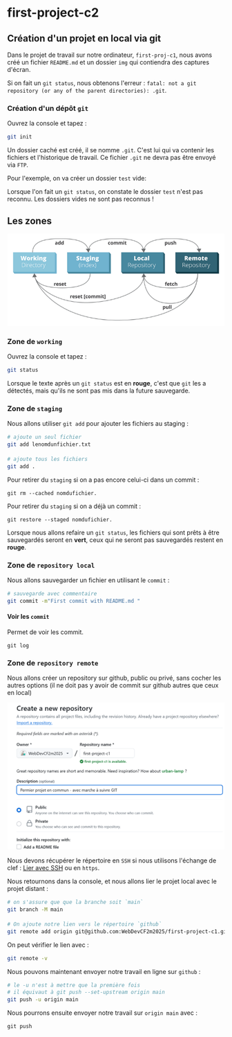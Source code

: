 # first-project-c2

## Création d'un projet en local via git

Dans le projet de travail sur notre ordinateur, `first-proj-c1`, nous avons créé un fichier `README.md` et un dossier `img` qui contiendra des captures d'écran.

Si on fait un `git status`, nous obtenons l'erreur : `fatal: not a git repository (or any of the parent directories): .git`.

### Création d'un dépôt `git` 

Ouvrez la console et tapez :

```bash
git init
```

Un dossier caché est créé, il se nomme `.git`. C'est lui qui va contenir les fichiers et l'historique de travail. Ce fichier `.git` ne devra pas être envoyé via `FTP`.

Pour l'exemple, on va créer un dossier `test` vide:

Lorsque l'on fait un `git status`, on constate le dossier `test` n'est pas reconnu. Les dossiers vides ne sont pas reconnus !

## Les zones

![Zones](img/screenshot-github.com-2024.11.22-11_40_15.png)



### Zone de `working`

Ouvrez la console et tapez :

```bash
git status
```

Lorsque le texte après un `git status` est en **rouge**, c'est que `git` les a détectés, mais qu'ils ne sont pas mis dans la future sauvegarde.

### Zone de `staging`

Nous allons utiliser `git add` pour ajouter les fichiers au staging :

```bash
# ajoute un seul fichier
git add lenomdunfichier.txt

# ajoute tous les fichiers
git add .
```

Pour retirer  du `staging` si on a pas encore celui-ci dans un commit :

	git rm --cached nomdufichier.

Pour retirer du `staging` si on a déjà un commit :

	git restore --staged nomdufichier.


Lorsque nous allons refaire un `git status`, les fichiers qui sont prêts à être sauvegardés seront en **vert**, ceux qui ne seront pas sauvegardés restent en **rouge**.


### Zone de `repository local`

Nous allons sauvegarder un fichier en utilisant le `commit` :

```bash
# sauvegarde avec commentaire
git commit -m"First commit with README.md "
```

#### Voir les `commit`

Permet de voir les commit.

	git log

### Zone de `repository remote`

Nous allons créer un repository sur github, public ou privé, sans cocher les autres options (il ne doit pas y avoir de commit sur github autres que ceux en local)

![création d'un répertoire](img/screenshot-github.com-2024.11.22-09_58_09.png)

Nous devons récupérer le répertoire en `SSH` si nous utilisons l'échange de clef : [Lier avec SSH](https://github.com/WebDevCF2m/prefo-git-c1?tab=readme-ov-file#lier-votre-compte-et-votre-pc) ou en `https`.

Nous retournons dans la console, et nous allons lier le projet local avec le projet distant : 

```bash
# on s'assure que que la branche soit `main`
git branch -M main

# On ajoute notre lien vers le répertoire `github`
git remote add origin git@github.com:WebDevCF2m2025/first-project-c1.git
```

On peut vérifier le lien avec : 

```bash
git remote -v 
```

Nous pouvons maintenant envoyer notre travail en ligne sur `github` : 

```bash
# le -u n'est à mettre que la première fois
# il équivaut à git push --set-upstream origin main
git push -u origin main
```

Nous pourrons ensuite envoyer notre travail sur `origin main` avec :

	git push


